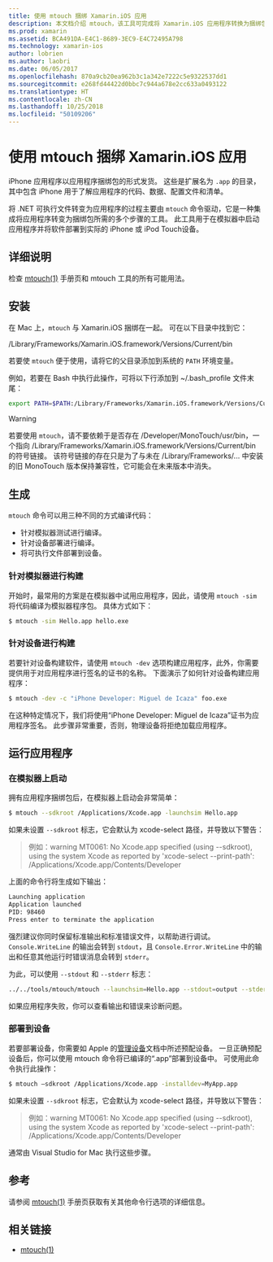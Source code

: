 ```yaml
---
title: 使用 mtouch 捆绑 Xamarin.iOS 应用
description: 本文档介绍 mtouch，该工具可完成将 Xamarin.iOS 应用程序转换为捆绑包、在模拟器中启动并将其部署到物理设备所需的多个步骤。
ms.prod: xamarin
ms.assetid: BCA491DA-E4C1-8689-3EC9-E4C72495A798
ms.technology: xamarin-ios
author: lobrien
ms.author: laobri
ms.date: 06/05/2017
ms.openlocfilehash: 870a9cb20ea962b3c1a342e7222c5e9322537dd1
ms.sourcegitcommit: e268fd44422d0bbc7c944a678e2cc633a0493122
ms.translationtype: HT
ms.contentlocale: zh-CN
ms.lasthandoff: 10/25/2018
ms.locfileid: "50109206"
---
```

# <a name="using-mtouch-to-bundle-xamarinios-apps"></a>使用 mtouch 捆绑 Xamarin.iOS 应用

iPhone 应用程序以应用程序捆绑包的形式发货。 这些是扩展名为 `.app` 的目录，其中包含 iPhone 用于了解应用程序的代码、数据、配置文件和清单。

将 .NET 可执行文件转变为应用程序的过程主要由 `mtouch` 命令驱动，它是一种集成将应用程序转变为捆绑包所需的多个步骤的工具。 此工具用于在模拟器中启动应用程序并将软件部署到实际的 iPhone 或 iPod Touch设备。

## <a name="detailed-instructions"></a>详细说明

检查 [mtouch(1)](http://docs.go-mono.com/?link=man%3amtouch(1)) 手册页和 mtouch 工具的所有可能用法。

## <a name="installation"></a>安装

在 Mac 上，`mtouch` 与 Xamarin.iOS 捆绑在一起。 可在以下目录中找到它：

/Library/Frameworks/Xamarin.iOS.framework/Versions/Current/bin

若要使 `mtouch` 便于使用，请将它的父目录添加到系统的 `PATH` 环境变量。  

例如，若要在 Bash 中执行此操作，可将以下行添加到 ~/.bash_profile 文件末尾：

```bash
export PATH=$PATH:/Library/Frameworks/Xamarin.iOS.framework/Versions/Current/bin
```

> [!WARNING]
> 若要使用 `mtouch`，请不要依赖于是否存在 /Developer/MonoTouch/usr/bin，一个指向 /Library/Frameworks/Xamarin.iOS.framework/Versions/Current/bin 的符号链接。 该符号链接的存在只是为了与未在 /Library/Frameworks/... 中安装的旧 MonoTouch 版本保持兼容性，它可能会在未来版本中消失。

## <a name="building"></a>生成

`mtouch` 命令可以用三种不同的方式编译代码：

-  针对模拟器测试进行编译。
-  针对设备部署进行编译。
-  将可执行文件部署到设备。


### <a name="building-for-the-simulator"></a>针对模拟器进行构建

开始时，最常用的方案是在模拟器中试用应用程序，因此，请使用 `mtouch -sim` 将代码编译为模拟器程序包。 具体方式如下：

```bash
$ mtouch -sim Hello.app hello.exe
```

### <a name="building-for-the-device"></a>针对设备进行构建

若要针对设备构建软件，请使用 `mtouch -dev` 选项构建应用程序，此外，你需要提供用于对应用程序进行签名的证书的名称。 下面演示了如何针对设备构建应用程序：

```bash
$ mtouch -dev -c "iPhone Developer: Miguel de Icaza" foo.exe
```

在这种特定情况下，我们将使用“iPhone Developer: Miguel de Icaza”证书为应用程序签名。 此步骤非常重要，否则，物理设备将拒绝加载应用程序。

 <a name="Running_your_Application" />


## <a name="running-your-application"></a>运行应用程序


### <a name="launching-on-the-simulator"></a>在模拟器上启动

拥有应用程序捆绑包后，在模拟器上启动会非常简单：

```bash
$ mtouch --sdkroot /Applications/Xcode.app -launchsim Hello.app 
```

如果未设置 `--sdkroot` 标志，它会默认为 xcode-select 路径，并导致以下警告：

> 例如：warning MT0061: No Xcode.app specified (using --sdkroot), using the system Xcode as reported by 'xcode-select --print-path': /Applications/Xcode.app/Contents/Developer 

上面的命令行将生成如下输出：

```bash
Launching application
Application launched
PID: 98460
Press enter to terminate the application
```



强烈建议你同时保留标准输出和标准错误文件，以帮助进行调试。 `Console.WriteLine` 的输出会转到 `stdout`，且 `Console.Error.WriteLine` 中的输出和任意其他运行时错误消息会转到 `stderr`。

为此，可以使用 `--stdout` 和 `--stderr` 标志：

```bash
../../tools/mtouch/mtouch --launchsim=Hello.app --stdout=output --stderr=error
```

如果应用程序失败，你可以查看输出和错误来诊断问题。


### <a name="deploying-to-a-device"></a>部署到设备

若要部署设备，你需要如 Apple 的[管理设备](http://developer.apple.com/library/ios/#documentation/Xcode/Conceptual/ios_development_workflow/00-About_the_iOS_Application_Development_Workflow/introduction.html)文档中所述预配设备。 一旦正确预配设备后，你可以使用 mtouch 命令将已编译的“.app”部署到设备中。 可使用此命令执行此操作：

```bash
$ mtouch —sdkroot /Applications/Xcode.app -installdev=MyApp.app
```

如果未设置 `--sdkroot` 标志，它会默认为 xcode-select 路径，并导致以下警告：

> 例如：warning MT0061: No Xcode.app specified (using --sdkroot), using the system Xcode as reported by 'xcode-select --print-path': /Applications/Xcode.app/Contents/Developer 

通常由 Visual Studio for Mac 执行这些步骤。

## <a name="reference"></a>参考

请参阅 [mtouch(1)](http://docs.go-mono.com/?link=man%3amtouch(1)) 手册页获取有关其他命令行选项的详细信息。



## <a name="related-links"></a>相关链接

- [mtouch(1)](http://iosapi.xamarin.com/?link=man%3amtouch(1))
